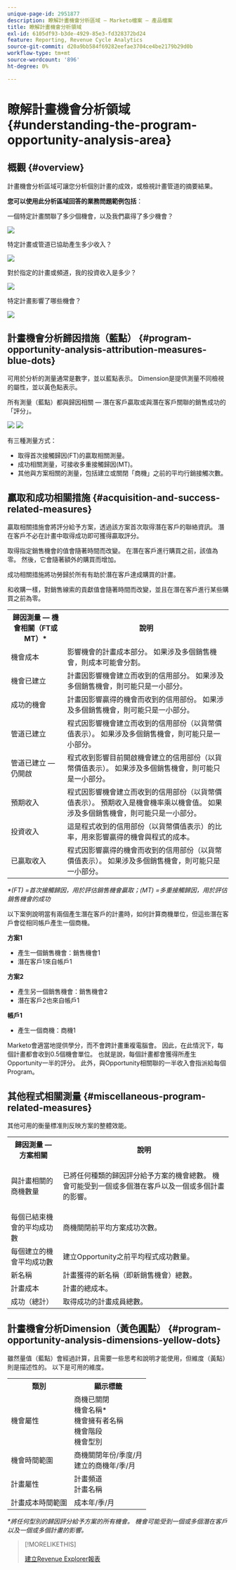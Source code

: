 ```yaml
---
unique-page-id: 2951877
description: 瞭解計畫機會分析區域 — Marketo檔案 — 產品檔案
title: 瞭解計畫機會分析領域
exl-id: 6105df93-b3de-4929-85e3-fd328372bd24
feature: Reporting, Revenue Cycle Analytics
source-git-commit: d20a9bb584f69282eefae3704ce4be2179b29d0b
workflow-type: tm+mt
source-wordcount: '896'
ht-degree: 0%

---
```


# 瞭解計畫機會分析領域 {#understanding-the-program-opportunity-analysis-area}

## 概觀 {#overview}

計畫機會分析區域可讓您分析個別計畫的成效，或檢視計畫管道的摘要結果。

**您可以使用此分析區域回答的業務問題範例包括**：

一個特定計畫關聯了多少個機會，以及我們贏得了多少機會？

![](assets/one-1.png)

特定計畫或管道已協助產生多少收入？

![](assets/two-1.png)

對於指定的計畫或頻道，我的投資收入是多少？

![](assets/three-1.png)

特定計畫影響了哪些機會？

![](assets/four-1.png)

## 計畫機會分析歸因措施（藍點） {#program-opportunity-analysis-attribution-measures-blue-dots}

可用於分析的測量通常是數字，並以藍點表示。 Dimension是提供測量不同檢視的屬性，並以黃色點表示。

所有測量（藍點）都與歸因相關 — 潛在客戶贏取或與潛在客戶關聯的銷售成功的「評分」。

![](assets/six.five.png) ![](assets/seven-1.png)

有三種測量方式：

* 取得首次接觸歸因(FT)的贏取相關測量。
* 成功相關測量，可接收多重接觸歸因(MT)。
* 其他與方案相關的測量，包括建立或關閉「商機」之前的平均行銷接觸次數。

## 贏取和成功相關措施 {#acquisition-and-success-related-measures}

贏取相關措施會將評分給予方案，透過該方案首次取得潛在客戶的聯絡資訊。 潛在客戶不必在計畫中取得成功即可獲得贏取評分。

取得指定銷售機會的值會隨著時間而改變。 在潛在客戶進行購買之前，該值為零。 然後，它會隨著額外的購買而增加。

成功相關措施將功勞歸於所有有助於潛在客戶達成購買的計畫。

和收購一樣，對銷售線索的貢獻值會隨著時間而改變，並且在潛在客戶進行某些購買之前為零。

<table> 
 <tbody> 
  <tr> 
   <th>歸因測量 — 機會相關（FT或MT）*</th> 
   <th>說明</th> 
  </tr> 
  <tr> 
   <td>機會成本</td> 
   <td>影響機會的計畫成本部分。 如果涉及多個銷售機會，則成本可能會分割。</td> 
  </tr> 
  <tr> 
   <td>機會已建立</td> 
   <td>計畫因影響機會建立而收到的信用部分。 如果涉及多個銷售機會，則可能只是一小部分。</td> 
  </tr> 
  <tr> 
   <td>成功的機會</td> 
   <td>計畫因影響贏得的機會而收到的信用部份。 如果涉及多個銷售機會，則可能只是一小部分。</td> 
  </tr> 
  <tr> 
   <td>管道已建立</td> 
   <td>程式因影響機會建立而收到的信用部份（以貨幣價值表示）。 如果涉及多個銷售機會，則可能只是一小部分。</td> 
  </tr> 
  <tr> 
   <td>管道已建立 — 仍開啟</td> 
   <td>程式收到影響目前開啟機會建立的信用部份（以貨幣價值表示）。 如果涉及多個銷售機會，則可能只是一小部分。</td> 
  </tr> 
  <tr> 
   <td>預期收入</td> 
   <td>程式因影響機會建立而收到的信用部份（以貨幣價值表示）。 預期收入是機會機率乘以機會值。 如果涉及多個銷售機會，則可能只是一小部分。</td> 
  </tr> 
  <tr> 
   <td>投資收入</td> 
   <td>這是程式收到的信用部份（以貨幣價值表示）的比率，用來影響贏得的機會與程式的成本。</td> 
  </tr> 
  <tr> 
   <td>已贏取收入</td> 
   <td>程式因影響贏得的機會而收到的信用部份（以貨幣價值表示）。 如果涉及多個銷售機會，則可能只是一小部分。</td> 
  </tr> 
 </tbody> 
</table>

_&#42;(FT) =首次接觸歸因，用於評估銷售機會贏取；(MT) =多重接觸歸因，用於評估銷售機會的成功_

以下案例說明當有兩個產生潛在客戶的計畫時，如何計算商機單位，但這些潛在客戶會從相同帳戶產生一個商機。

**方案1**

* 產生一個銷售機會：銷售機會1
* 潛在客戶1來自帳戶1

**方案2**

* 產生另一個銷售機會：銷售機會2
* 潛在客戶2也來自帳戶1

**帳戶1**

* 產生一個商機：商機1

Marketo會適當地提供學分，而不會跨計畫重複電腦會。 因此，在此情況下，每個計畫都會收到0.5個機會單位。 也就是說，每個計畫都會獲得所產生Opportunity一半的評分。 此外，與Opportunity相關聯的一半收入會指派給每個Program。

## 其他程式相關測量 {#miscellaneous-program-related-measures}

其他可用的衡量標准則反映方案的整體效能。

<table> 
 <tbody> 
  <tr> 
   <th>歸因測量 — 方案相關</th> 
   <th>說明</th> 
  </tr> 
  <tr> 
   <td>與計畫相關的商機數量</td> 
   <td><p>已將任何種類的歸因評分給予方案的機會總數。 機會可能受到一個或多個潛在客戶以及一個或多個計畫的影響。</p></td> 
  </tr> 
  <tr> 
   <td>每個已結束機會的平均成功數</td> 
   <td>商機關閉前平均方案成功次數。 <br></td> 
  </tr> 
  <tr> 
   <td>每個建立的機會平均成功數</td> 
   <td>建立Opportunity之前平均程式成功數量。</td> 
  </tr> 
  <tr> 
   <td>新名稱</td> 
   <td>計畫獲得的新名稱（即新銷售機會）總數。</td> 
  </tr> 
  <tr> 
   <td>計畫成本</td> 
   <td>計畫的總成本。</td> 
  </tr> 
  <tr> 
   <td>成功（總計）</td> 
   <td>取得成功的計畫成員總數。</td> 
  </tr> 
 </tbody> 
</table>

## 計畫機會分析Dimension（黃色圓點） {#program-opportunity-analysis-dimensions-yellow-dots}

雖然量值（藍點）會經過計算，且需要一些思考和說明才能使用，但維度（黃點）則是描述性的。 以下是可用的維度。

<table> 
 <tbody> 
  <tr> 
   <th>類別</th> 
   <th>顯示標籤</th> 
  </tr> 
  <tr> 
   <td>機會屬性</td> 
   <td>商機已關閉<br>機會名稱*<br>機會擁有者名稱<br>機會階段<br>機會型別</td> 
  </tr> 
  <tr> 
   <td>機會時間範圍</td> 
   <td>商機關閉年份/季度/月<br>建立的商機年/季/月</td> 
  </tr> 
  <tr> 
   <td>計畫屬性</td> 
   <td>計畫頻道<br>計畫名稱</td> 
  </tr> 
  <tr> 
   <td>計畫成本時間範圍</td> 
   <td>成本年/季/月</td> 
  </tr> 
 </tbody> 
</table>

*&#42;將任何型別的歸因評分給予方案的所有機會。 機會可能受到一個或多個潛在客戶以及一個或多個計畫的影響。*

>[!MORELIKETHIS]
>
>[建立Revenue Explorer報表](/help/marketo/product-docs/reporting/revenue-cycle-analytics/revenue-explorer/create-a-revenue-explorer-report.md)
